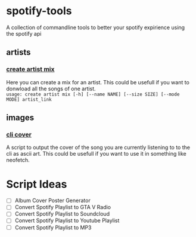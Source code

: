 # spotify-tools
A collection of commandline tools to better your spotify expirience using the spotify api

## artists

### [create artist mix](artists/create_artist_mix.py)
Here you can create a mix for an artist. This could be usefull if you want to donwload all the songs of one artist.  
`usage: create artist mix [-h] [--name NAME] [--size SIZE] [--mode MODE] artist_link`


## images

### [cli cover](images/cli_cover.py)
A script to output the cover of the song you are currently listening to to the cli as ascii art. This could be usefull if you want to use it in something like neofetch.


# Script Ideas
- [ ] Album Cover Poster Generator
- [ ] Convert Spotify Playlist to GTA V Radio
- [ ] Convert Spotify Playlist to Soundcloud
- [ ] Convert Spotify Playlist to Youtube Playlist
- [ ] Convert Spotify Playlist to MP3

